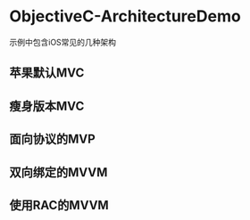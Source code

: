 # ObjectiveC-ArchitectureDemo

示例中包含iOS常见的几种架构

## 苹果默认MVC

## 瘦身版本MVC

## 面向协议的MVP

## 双向绑定的MVVM

## 使用RAC的MVVM
